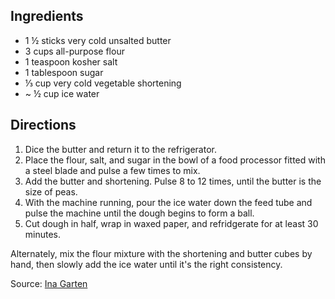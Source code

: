 ---
---

## Ingredients

- 1 &frac12; sticks very cold unsalted butter
- 3 cups all-purpose flour
- 1 teaspoon kosher salt
- 1 tablespoon sugar
- &#8531; cup very cold vegetable shortening
- ~ &frac12; cup ice water

## Directions

1. Dice the butter and return it to the refrigerator.
2. Place the flour, salt, and sugar in the bowl of a food processor fitted with a steel blade and pulse a few times to mix.
3. Add the butter and shortening. Pulse 8 to 12 times, until the butter is the size of peas.
4. With the machine running, pour the ice water down the feed tube and pulse the machine until the dough begins to form a ball.
5. Cut dough in half, wrap in waxed paper, and refridgerate for at least 30 minutes.

Alternately, mix the flour mixture with the shortening and butter cubes by hand, then slowly add the ice water until it's the right consistency.



Source: [Ina Garten](http://www.foodnetwork.com/recipes/ina-garten/perfect-pie-crust-recipe.html?oc=linkback)